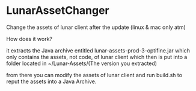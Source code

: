 # LunarAssetChanger
Change the assets of lunar client after the update (linux &amp; mac only atm)

How does it work?

it extracts the Java archive entitled lunar-assets-prod-3-optifine.jar which only contains the assets, not code, of lunar client which then is put into a folder located in ~/Lunar-Assets/(The version you extracted)

from there you can modify the assets of lunar client and run build.sh to reput the assets into a Java Archive.
